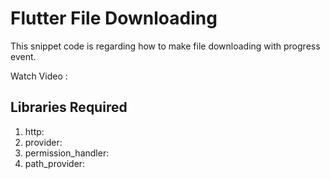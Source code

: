 # Flutter File Downloading

This snippet code is regarding how to make file downloading with progress event.

Watch Video :


## Libraries Required
1. http:
2. provider:
3. permission_handler:
4. path_provider:
